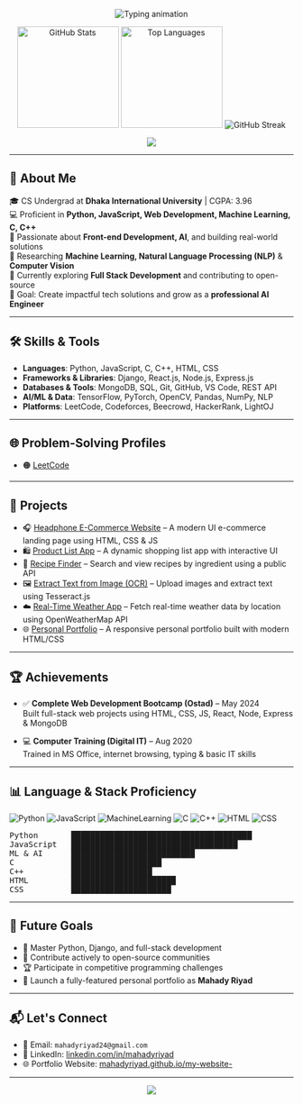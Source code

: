 <!-- 🌟 Welcome Section -->
<p align="center">
  <img src="https://readme-typing-svg.demolab.com?font=Fira+Code&size=28&duration=3000&pause=1000&color=F75C7E&center=true&vCenter=true&width=1000&lines=Welcome+to+My+GitHub+Profile!;I'm+Mahady+Hasan+Riyad+%F0%9F%91%8B;Aspiring+AI+%26+Software+Engineer+from+Bangladesh" alt="Typing animation">
</p>

<!-- 📊 Banner Section with Stats and Streaks -->
<p align="center">
  <img height="180em" src="https://github-readme-stats.vercel.app/api?username=mahadyriyad&show_icons=true&count_private=true&theme=darcula&hide_border=true&hide=issues,contribs&bg_color=00000000" alt="GitHub Stats"/>
  <img height="180em" src="https://github-readme-stats.vercel.app/api/top-langs/?username=mahadyriyad&layout=compact&hide_border=true&theme=darcula&bg_color=00000000&langs_count=6&hide=jupyter%20notebook,tex,php" alt="Top Languages"/>
  <img src="https://streak-stats.demolab.com/?user=mahadyriyad&theme=darcula&hide_border=true&background=FFFFFF00" alt="GitHub Streak"/>
</p>

<!-- 🏆 GitHub Trophies (Optional) -->
<p align="center">
  <img src="https://github-profile-trophy.vercel.app/?username=mahadyriyad&theme=darkhub&no-frame=true&no-bg=true&margin-w=4"/>
</p>

---

## 👋 About Me

🎓 CS Undergrad at **Dhaka International University** | CGPA: 3.96  
💻 Proficient in **Python, JavaScript, Web Development, Machine Learning, C, C++**  
🚀 Passionate about **Front-end Development, AI**, and building real-world solutions  
🔬 Researching **Machine Learning, Natural Language Processing (NLP)** & **Computer Vision**  
🌱 Currently exploring **Full Stack Development** and contributing to open-source  
🎯 Goal: Create impactful tech solutions and grow as a **professional AI Engineer**

---

## 🛠️ Skills & Tools

- **Languages**: Python, JavaScript, C, C++, HTML, CSS  
- **Frameworks & Libraries**: Django, React.js, Node.js, Express.js  
- **Databases & Tools**: MongoDB, SQL, Git, GitHub, VS Code, REST API  
- **AI/ML & Data**: TensorFlow, PyTorch, OpenCV, Pandas, NumPy, NLP  
- **Platforms**: LeetCode, Codeforces, Beecrowd, HackerRank, LightOJ

---

## 🌐 Problem-Solving Profiles

- 🟠 [LeetCode](https://leetcode.com/u/_mahady_riyaaad_/)

---

## 🚧 Projects

- 🎧 [Headphone E-Commerce Website](https://mahadyriyad.github.io/1st-web/) – A modern UI e-commerce landing page using HTML, CSS & JS  
- 🛍️ [Product List App](https://mahadyriyad.github.io/product-list-project-/) – A dynamic shopping list app with interactive UI  
- 🍳 [Recipe Finder](https://mahadyriyad.github.io/Recipe-App/) – Search and view recipes by ingredient using a public API  
- 🖼️ [Extract Text from Image (OCR)](https://mahadyriyad.github.io/Extract-Text-Image/) – Upload images and extract text using Tesseract.js  
- ☁️ [Real-Time Weather App](https://mahadyriyad.github.io/weather-app/) – Fetch real-time weather data by location using OpenWeatherMap API  
- 🌐 [Personal Portfolio](https://mahadyriyad.github.io/my-website-/) – A responsive personal portfolio built with modern HTML/CSS

---

## 🏆 Achievements

- ✅ **Complete Web Development Bootcamp (Ostad)** – May 2024  
  Built full-stack web projects using HTML, CSS, JS, React, Node, Express & MongoDB

- 💻 **Computer Training (Digital IT)** – Aug 2020  
  Trained in MS Office, internet browsing, typing & basic IT skills

---

## 📊 Language & Stack Proficiency

![Python](https://img.shields.io/badge/Python-Strong-yellow?style=for-the-badge&logo=python)
![JavaScript](https://img.shields.io/badge/JavaScript-Advanced-orange?style=for-the-badge&logo=javascript)
![MachineLearning](https://img.shields.io/badge/Machine%20Learning-Active-brightgreen?style=for-the-badge&logo=ai)
![C](https://img.shields.io/badge/C-Intermediate-blue?style=for-the-badge&logo=c)
![C++](https://img.shields.io/badge/C++-Intermediate-lightgrey?style=for-the-badge&logo=c%2B%2B)
![HTML](https://img.shields.io/badge/HTML-Basic-orange?style=for-the-badge&logo=html5)
![CSS](https://img.shields.io/badge/CSS-Basic-blue?style=for-the-badge&logo=css3)

<pre>
Python       ██████████████████████████████████████
JavaScript   ███████████████████████████████████
ML & AI      ██████████████████████████
C            ███████████████████
C++          █████████████████
HTML         ██████████████████████
CSS          █████████████████████
</pre>

---

## 🚀 Future Goals

- 🧠 Master Python, Django, and full-stack development  
- 🌟 Contribute actively to open-source communities  
- 🏆 Participate in competitive programming challenges  
- 💼 Launch a fully-featured personal portfolio as **Mahady Riyad**

---

## 📬 Let's Connect

- 📧 Email: `mahadyriyad24@gmail.com`  
- 💼 LinkedIn: [linkedin.com/in/mahadyriyad](https://www.linkedin.com/in/mahadyriyad)  
- 🌐 Portfolio Website: [mahadyriyad.github.io/my-website-](https://mahadyriyad.github.io/my-website-/)

---

<!-- 🌈 Footer -->
<p align="center">
  <img src="https://capsule-render.vercel.app/api?type=waving&color=gradient&height=100&section=footer"/>
</p>
